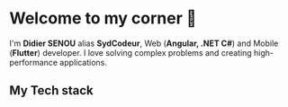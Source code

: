 # Welcome to my corner 👋

I'm **Didier SENOU** alias **SydCodeur**, Web (**Angular, .NET C#**) and Mobile (**Flutter**) developer. I love solving complex problems and creating high-performance applications.

## My Tech stack
